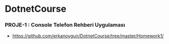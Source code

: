 # DotnetCourse

### PROJE-1 : Console Telefon Rehberi Uygulaması
- https://github.com/erkanoygun/DotnetCourse/tree/master/Homework1/
